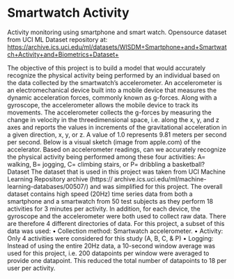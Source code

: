 # Smartwatch Activity
Activity monitoring using smartphone and smart watch. Opensource dataset from UCI ML Dataset repository at: https://archive.ics.uci.edu/ml/datasets/WISDM+Smartphone+and+Smartwatch+Activity+and+Biometrics+Dataset+

The objective of this project is to build a model that would accurately recognize the physical activity being
performed by an individual based on the data collected by the smartwatch’s accelerometer. An accelerometer
is an electromechanical device built into a mobile device that measures the dynamic acceleration forces,
commonly known as g-forces. Along with a gyroscope, the accelerometer allows the mobile device to track
its movements. The accelerometer collects the g-forces by measuring the change in velocity in the threedimensional
space, i.e. along the x, y, and z axes and reports the values in increments of the gravitational
acceleration in a given direction, x, y, or z. A value of 1.0 represents 9.81 meters per second per second.
Below is a visual sketch (image from apple.com) of the accelerator.
Based on accelerometer readings, can we accurately recognize the physical activity being performed among
these four activities: A= walking, B= jogging, C= climbing stairs, or P= dribbling a basketball?
Dataset
The dataset that is used in this project was taken from UCI Machine Learning Repository archive (https://
archive.ics.uci.edu/ml/machine-learning-databases/00507/) and was simplified for this project. The overall
dataset contains high speed (20Hz) time series data from both a smartphone and a smartwatch from 50 test
subjects as they perform 18 activities for 3 minutes per activity. In addition, for each device, the gyroscope
and the accelerometer were both used to collect raw data. There are therefore 4 different directories of data.
For this project, a subset of this data was used:
• Collection method: Smartwatch accelerometer.
• Activity: Only 4 activities were considered for this study (A, B, C, & P)
• Logging: Instead of using the entire 20Hz data, a 10-second window average was used for this project,
i.e. 200 datapoints per window were averaged to provide one datapoint. This reduced the total number
of datapoints to 18 per user per activity.
